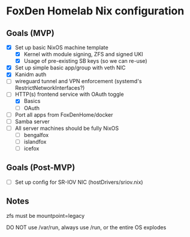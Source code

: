 # FoxDen Homelab Nix configuration

## Goals (MVP)

- [x] Set up basic NixOS machine template
	- [x] Kernel with module signing, ZFS and signed UKI
	- [x] Usage of pre-existing SB keys (so we can re-use)
- [x] Set up simple basic app/group with veth NIC
- [x] Kanidm auth
- [ ] wireguard tunnel and VPN enforcement (systemd's RestrictNetworkInterfaces?)
- [ ] HTTP(s) frontend service with OAuth toggle
	- [x] Basics
	- [ ] OAuth
- [ ] Port all apps from FoxDenHome/docker
- [ ] Samba server
- [ ] All server machines should be fully NixOS
	- [ ] bengalfox
	- [ ] islandfox
	- [ ] icefox

## Goals (Post-MVP)

- [ ] Set up config for SR-IOV NIC (hostDrivers/sriov.nix)

## Notes

zfs must be mountpoint=legacy

DO NOT use /var/run, always use /run, or the entire OS explodes
